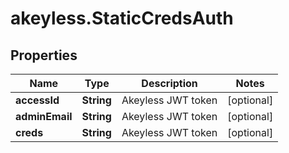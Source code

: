 # akeyless.StaticCredsAuth

## Properties

Name | Type | Description | Notes
------------ | ------------- | ------------- | -------------
**accessId** | **String** | Akeyless JWT token | [optional] 
**adminEmail** | **String** | Akeyless JWT token | [optional] 
**creds** | **String** | Akeyless JWT token | [optional] 



